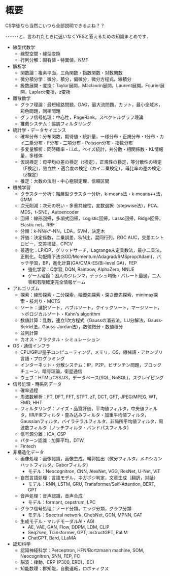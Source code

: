 # 概要
CS学徒なら当然こいつら全部説明できるよね？？

･･････と，言われたときに迷いなくYESと答えるための知識まとめです．

- 線型代数学
  - 線型空間・線型変換
  - 行列分解：固有値・特異値，NMF
- 解析学
  - 関数論：複素平面，三角関数・指数関数・対数関数
  - 微分積分学：微分，積分，偏微分，微分方程式，線積分
  - 級数展開・変換：Taylor展開，Maclaurin展開，Laurent展開，Fourier展開，Laplace変換，z変換
- 離散数学
  - グラフ理論：最短経路問題，DAG，最大流問題，カット，最小全域木，彩色問題，同相問題
  - グラフ信号処理：中心性，PageRank，スペクトルグラフ理論
  - 推薦システム：協調フィルタリング
- 統計学・データサイエンス
  - 確率分布：分布関数，期待値・統計量，一様分布・正規分布・t分布・カイ二乗分布・F分布・二項分布・Poisson分布・指数分布
  - 多変量解析：同時確率・i.i.d.，ベイズ統計，共分散・相関係数・KL情報量，多様体
  - 仮説検定：母平均の差の検定（t検定），正規性の検定，等分散性の検定（F検定），独立性・適合度の検定（カイ二乗検定），母比率の差の検定（z検定）
  - 推定：大数の法則・中心極限定理，信頼区間
- 機械学習
  - クラスター分析：階層型クラスター分析，k-means法・k-means++法，GMM
  - 次元削減：次元の呪い・多重共線性，変数選択（stepwise法），PCA，MDS，t-SNE，Autoencoder
  - 回帰：線形回帰，多項式回帰，Logistic回帰，Lasso回帰，Ridge回帰，Elastic net，RBF
  - 分類：k-NN/k*-NN，LDA，SVM，決定木
  - 評価：決定係数，二乗誤差，S/N比，混同行列，ROC AUC，交差エントロピー，交差検証，CPCV
  - 最適化：LP/DP，グリッドサーチ，Lagrange未定乗数法，最小二乗法，正則化，勾配降下法(SGD/Momentum/Adagrad/RMSprop/Adam)，バッチ学習，BP，進化計算(GA/CMA-ES/Bi-level GA)，FEP
    - 強化学習：Q学習, DQN, Rainbow, AlphaZero, NNUE
    - ゲーム理論：囚人のジレンマ，ナッシュ均衡・パレート最適，二人零和有限確定完全情報ゲーム
- アルゴリズム
  - 探索：線形探索・二分探索，幅優先探索・深さ優先探索，minimax探索・枝刈り・MCTS
  - ソート：選択ソート，バブルソート，クイックソート，マージソート，トポロジカルソート・Kahn's algorithm
  - 数値計算：乱数，連立1次方程式（Gaussの消去法，LU分解法，Gauss-Seidel法，Gauss-Jordan法），数値微分・数値積分
  - 並列計算
  - カオス・フラクタル・シミュレーション
- OS・通信インフラ
  - CPU/GPU/量子コンピューティング，メモリ，OS，機械語・アセンブリ言語・プログラミング
  - インターネット・分散システム：IP，P2P，ビザンチン問題，ブロックチェーン，暗号理論，衛星通信
  - ウェブ：HTML/CSS/JS，データベース(SQL, NoSQL)，スクレイピング
- 信号処理・時系列データ
  - 確率過程
  - 周波数解析：FT, DFT, FFT, STFT, zT, DCT, GFT, JPEG/MPEG, WT, EMD, HHT
  - フィルタリング：ノイズ・品質評価，平均値フィルタ，中央値フィルタ，IIR/FIRフィルタ・畳み込みフィルタ・加重平均値フィルタ，Gaussianフィルタ，バイラテラルフィルタ，非局所平均値フィルタ，周波数フィルタ（ノッチフィルタ・バンドパスフィルタ）
  - 信号源分離：ICA, CSP
  - パターン認識：加算平均，DTW
  - Fintech
- 非構造化データ
  - 画像処理：画像認識，画像生成，輪郭抽出（微分フィルタ，メキシカンハットフィルタ，Gaborフィルタ）
    - モデル：Neocognitron, CNN, AlexNet, VGG, ResNet, U-Net, ViT
  - 自然言語処理：言語モデル，ネガポジ判定，文章生成（翻訳，対話）
    - モデル：RNN, LSTM, GRU, Transformer/Self-Attention, BERT, GPT
  - 音声処理：音声認識，音声合成
    - モデル：formant, cepstrum, LPC
  - グラフ信号処理：ノード分類，エッジ分類，グラフ分類
    - モデル：Spectral network, ChebNet, GCN, MPNN, GAT
  - 生成モデル・マルチモーダルAI・AGI
    - AE, VAE, GAN, Flow, DDPM, LDM, CLIP
    - Seq2seq, Transformer, GPT, InstructGPT, PaLM
    - ChatGPT, Bard, LLaMA
- 認知科学
  - 認知神経科学：Perceptron, HFN/Bortzmann machine, SOM, Neocognitron, SNN, FEP, FC
  - 脳波：律動，ERP (P300, ERD)，BCI
  - 知能数理：群知能，自動運転，ロボティクス
